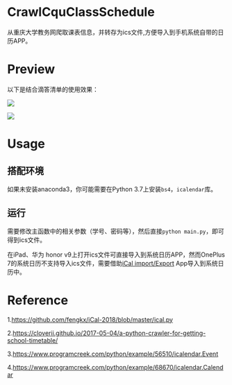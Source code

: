 # CrawlCquClassSchedule

从重庆大学教务网爬取课表信息，并转存为ics文件,方便导入到手机系统自带的日历APP。

# Preview

以下是结合滴答清单的使用效果：

![](https://www.notion.so/image/https%3A%2F%2Fs3-us-west-2.amazonaws.com%2Fsecure.notion-static.com%2Fd4c808a4-3bd6-406d-a7d6-7919a78be8a6%2FUntitled.png?table=block&id=9cd334f6-2769-4a38-b919-5fef25c8bae4&width=670&cache=v2)

![](https://www.notion.so/image/https%3A%2F%2Fs3-us-west-2.amazonaws.com%2Fsecure.notion-static.com%2Fb5ff44ed-4433-4d93-a7ab-1d42e0a8f17e%2FUntitled.png?table=block&id=825700f6-71fb-417c-bec6-3ac06bfa45f0&width=670&cache=v2)

# Usage

## 搭配环境

如果未安装anaconda3，你可能需要在Python 3.7上安装`bs4`，`icalendar`库。

## 运行

需要修改主函数中的相关参数（学号、密码等），然后直接`python main.py`，即可得到ics文件。

在iPad、华为 honor v9上打开ics文件可直接导入到系统日历APP，然而OnePlus 7的系统日历不支持导入ics文件，需要借助[iCal import/Export](https://play.google.com/store/apps/details?id=tk.drlue.icalimportexport&hl=zh) App导入到系统日历中。

# Reference

1.<https://github.com/fengkx/iCal-2018/blob/master/ical.py>

2.<https://cloverii.github.io/2017-05-04/a-python-crawler-for-getting-school-timetable/>

3.<https://www.programcreek.com/python/example/56510/icalendar.Event>

4.<https://www.programcreek.com/python/example/68670/icalendar.Calendar>
